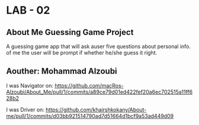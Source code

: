 # LAB - 02

## About Me Guessing Game Project

A guessing game app that will ask auser five questions about personal info.
of me the user will be prompt if whether he/she guess it right.

## Aouther: **Mohammad Alzoubi**

I was Navigator on: <https://github.com/macRos-Alzoubi/About_Me/pull/1/commits/a89ce79d01ed422fef20a6ec702515a11ff628b2>

I was Driver on: <https://github.com/khairshkokany/About-me/pull/1/commits/d03bb921514790ad7d51664d1bcf9a53ad449d09>
